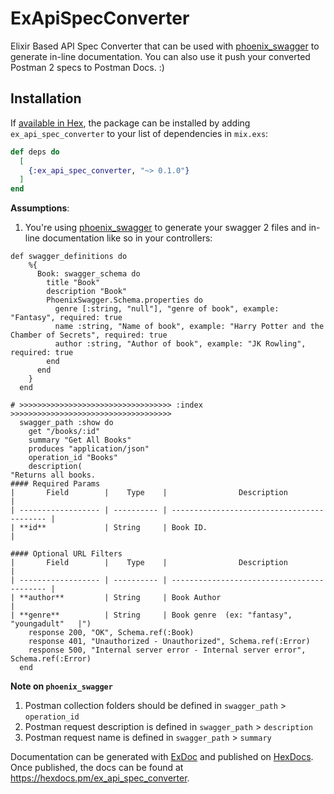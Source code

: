 # ExApiSpecConverter

Elixir Based API Spec Converter that can be used with [phoenix_swagger](https://hexdocs.pm/phoenix_swagger/getting-started.html) to generate in-line documentation. You can also use it push your converted Postman 2 specs to Postman Docs. :) 

## Installation

If [available in Hex](https://hex.pm/docs/publish), the package can be installed
by adding `ex_api_spec_converter` to your list of dependencies in `mix.exs`:

```elixir
def deps do
  [
    {:ex_api_spec_converter, "~> 0.1.0"}
  ]
end
```

**Assumptions**:
1. You're using [phoenix_swagger](https://hexdocs.pm/phoenix_swagger/getting-started.html) to generate your swagger 2 files and in-line documentation like so in your controllers:

```
def swagger_definitions do
    %{
      Book: swagger_schema do
        title "Book"
        description "Book"
        PhoenixSwagger.Schema.properties do
          genre [:string, "null"], "genre of book", example: "Fantasy", required: true
          name :string, "Name of book", example: "Harry Potter and the Chamber of Secrets", required: true
          author :string, "Author of book", example: "JK Rowling", required: true
        end
      end
    }
  end

# >>>>>>>>>>>>>>>>>>>>>>>>>>>>>>>>>> :index >>>>>>>>>>>>>>>>>>>>>>>>>>>>>>>>>>>>
  swagger_path :show do
    get "/books/:id"
    summary "Get All Books"
    produces "application/json"
    operation_id "Books"
    description(
"Returns all books.
#### Required Params
|       Field        |    Type    |                Description                 |
| ------------------ | ---------- | ------------------------------------------ |
| **id**             | String     | Book ID.                                   |

#### Optional URL Filters
|       Field        |    Type    |                Description                 |
| ------------------ | ---------- | ------------------------------------------ |
| **author**         | String     | Book Author                                |
| **genre**          | String     | Book genre  (ex: "fantasy", "youngadult"   |")
    response 200, "OK", Schema.ref(:Book)
    response 401, "Unauthorized - Unauthorized", Schema.ref(:Error)
    response 500, "Internal server error - Internal server error", Schema.ref(:Error)
  end
```


**Note on `phoenix_swagger`**
1. Postman collection folders should be defined in `swagger_path` > `operation_id`
2. Postman request description is defined in `swagger_path` > `description`
3. Postman request name is defined in `swagger_path` > `summary`

Documentation can be generated with [ExDoc](https://github.com/elixir-lang/ex_doc)
and published on [HexDocs](https://hexdocs.pm). Once published, the docs can
be found at <https://hexdocs.pm/ex_api_spec_converter>.
